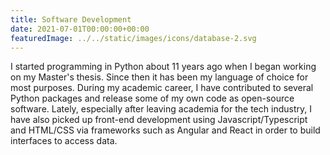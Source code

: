 ```yaml
---
title: Software Development
date: 2021-07-01T00:00:00+00:00
featuredImage: ../../static/images/icons/database-2.svg
---
```

I started programming in Python about 11 years ago when I began working on my Master's thesis. Since then it has been my language of choice for most purposes. During my academic career, I have contributed to several Python packages and release some of my own code as open-source software. Lately, especially after leaving academia for the tech industry, I have also picked up front-end development using Javascript/Typescript and HTML/CSS via frameworks such as Angular and React in order to build interfaces to access data.